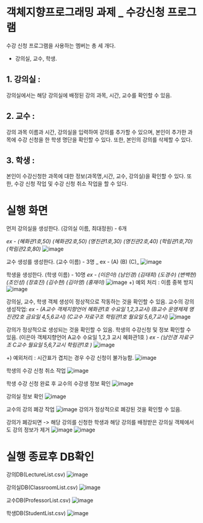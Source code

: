 # 객체지향프로그래밍 과제 _ 수강신청 프로그램

수강 신청 프로그램을 사용하는 멤버는 총 세 개다. 
- 강의실, 교수, 학생. 

## 1. 강의실 :
강의실에서는 해당 강의실에 배정된 강의 과목, 시간, 교수를 확인할 수 있음.

## 2. 교수 : 
강의 과목 이름과 시간, 강의실을 입력하여 강의를 추가할 수 있으며, 본인이 추가한 과목에 수강 신청을 한 학생 명단을 확인할 수 있다. 또한, 본인의 강의를 삭제할 수 있다.

## 3. 학생 : 
본인이 수강신청한 과목에 대한 정보(과목명,시간, 교수, 강의실)을 확인할 수 있다. 또한, 수강 신청 작업 및 수강 신청 취소 작업을 할 수 있다.

# 실행 화면
먼저 강의실을 생성한다. (강의실 이름, 최대정원) - 6개

_ex - (혜화관1호,50) (혜화관2호,50) (명진관1호,30) (명진관2호,40) (학림관1호,70) (학림관2호,80)_
![image](https://github.com/Ninky0/classRegistration/assets/113659622/a8044ae4-98e5-4c4a-8e4f-2db5d3412f56)

교수 생성를 생성한다. (교수 이름) - 3명
_ ex - (A) (B) (C)_
![image](https://github.com/Ninky0/classRegistration/assets/113659622/d6ffd9a2-7c95-44f1-ba2e-1c4fea9a15d4)

학생을 생성한다. (학생 이름) - 10명
_ex - (이은아) (남인경) (김태희) (도경수) (변백현) (조인성) (장효진) (김수현) (김아영) (홍재이)_
![image](https://github.com/Ninky0/classRegistration/assets/113659622/ceec367c-47d6-4548-bb8f-e66eecd0b184)
+) 예외 처리 : 이름 중복 방지
![image](https://github.com/Ninky0/classRegistration/assets/113659622/81cedaa2-2a6e-4b30-bc30-7c2c8f724fa5)

강의실, 교수, 학생 객체 생성이 정상적으로 작동하는 것을 확인할 수 있음. 교수의 강의 생성작업:
_ex - (A교수 객체지향언어 혜화관1호 수요일 1,2,3교시)
(B교수 운영체제 명진관2호 금요일 4,5,6교시)
(C교수 자료구조 학림관1호 월요일 5,6,7교시)_
![image](https://github.com/Ninky0/classRegistration/assets/113659622/82ecb0d2-d2c1-40e6-a385-553f87feb837)

강의가 정상적으로 생성되는 것을 확인할 수 있음. 학생의 수강신청 및 정보 확인할 수 있음. (이은아 객체지향언어 A교수 수요일 1,2,3 교시 혜화관1호 )
_ex - (남인경 자료구조 C교수 월요일 5,6,7교시 학림관1호 )_
![image](https://github.com/Ninky0/classRegistration/assets/113659622/828869aa-7e64-4896-9ae8-7da09f0f226f)

+) 예외처리 : 시간표가 겹치는 경우 수강 신청이 불가능함.
![image](https://github.com/Ninky0/classRegistration/assets/113659622/85a641a8-a1d7-423e-9018-b4882b2db8df)

학생의 수강 신청 취소 작업
![image](https://github.com/Ninky0/classRegistration/assets/113659622/38e59e98-ef5c-4bde-883a-dbd57df63655)

학생 수강 신청 완료 후 교수의 수강생 정보 확인
![image](https://github.com/Ninky0/classRegistration/assets/113659622/ed41576d-3cb9-4b98-b8ff-0cf56b15e216)

강의실 정보 확인
![image](https://github.com/Ninky0/classRegistration/assets/113659622/f9a29a53-6269-46bc-aed9-7b08c6e685a1)

교수의 강의 폐강 작업
![image](https://github.com/Ninky0/classRegistration/assets/113659622/3bb39866-4379-491a-bc01-a3fbcff5cbb7)
강의가 정상적으로 폐강된 것을 확인할 수 있음.

강의가 폐강되면 
-> 해당 강의를 신청한 학생과 해당 강의를 배정받은 강의실 객체에서도 강의 정보가 제거
![image](https://github.com/Ninky0/classRegistration/assets/113659622/bfa9f12c-93b5-44e5-a1a2-07ebc26fe2e2)
![image](https://github.com/Ninky0/classRegistration/assets/113659622/08fc9fc6-590c-4cd9-b462-408320cc56c9)

# 실행 종료후 DB확인
강의DB(LectureList.csv)
![image](https://github.com/Ninky0/classRegistration/assets/113659622/66b47e63-f6b2-41c6-93ba-ab7f900dc635)

강의실DB(ClassroomList.csv)
![image](https://github.com/Ninky0/classRegistration/assets/113659622/2099d6bb-196f-4abf-a414-6201b6994b26)

교수DB(ProfessorList.csv)
![image](https://github.com/Ninky0/classRegistration/assets/113659622/38772542-8c94-453c-94f7-2a8618f29381)

학생DB(StudentList.csv)
![image](https://github.com/Ninky0/classRegistration/assets/113659622/7bf5e269-ed30-4e9e-879f-a2844d1478fe)

